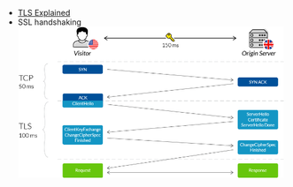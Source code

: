 * [TLS Explained](https://hpbn.co/transport-layer-security-tls/)
* SSL handshaking
![SSL handshaking](../img/SSLhandshake.png?raw=true "Title")